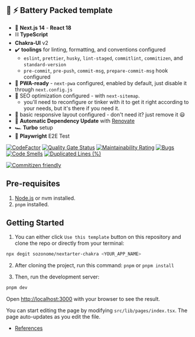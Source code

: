 
## 🔋 ⚡ Battery Packed template

- 🚀 **Next.js 14** - **React 18**
- ⛓️ **TypeScript**
- **Chakra-UI** v2
- ✔️ **toolings** for linting, formatting, and conventions configured
  - `eslint`, `prettier`, `husky`, `lint-staged`, `commitlint`, `commitizen`, and `standard-version`
  - `pre-commit`, `pre-push`, `commit-msg`, `prepare-commit-msg` hook configured
- 📱 **PWA-ready** - `next-pwa` configured, enabled by default, just disable it through `next.config.js`
- 🔎 SEO optimization configured - with `next-sitemap`.
  - you'll need to reconfigure or tinker with it to get it right according to your needs, but it's there if you need it.
- 🎨 basic responsive layout configured - don't need it? just remove it 😃
- 🤖 **Automatic Dependency Update** with [Renovate](https://renovatebot.com/)
- 🏎️ **Turbo** setup
- 🧪 **Playwright** E2E Test

[![CodeFactor](https://www.codefactor.io/repository/github/sozonome/nextarter-chakra/badge)](https://www.codefactor.io/repository/github/sozonome/nextarter-chakra)
[![Quality Gate Status](https://sonarcloud.io/api/project_badges/measure?project=sozonome_nextarter-chakra&metric=alert_status)](https://sonarcloud.io/dashboard?id=sozonome_nextarter-chakra) [![Maintainability Rating](https://sonarcloud.io/api/project_badges/measure?project=sozonome_nextarter-chakra&metric=sqale_rating)](https://sonarcloud.io/dashboard?id=sozonome_nextarter-chakra) [![Bugs](https://sonarcloud.io/api/project_badges/measure?project=sozonome_nextarter-chakra&metric=bugs)](https://sonarcloud.io/dashboard?id=sozonome_nextarter-chakra) [![Code Smells](https://sonarcloud.io/api/project_badges/measure?project=sozonome_nextarter-chakra&metric=code_smells)](https://sonarcloud.io/dashboard?id=sozonome_nextarter-chakra) [![Duplicated Lines (%)](https://sonarcloud.io/api/project_badges/measure?project=sozonome_nextarter-chakra&metric=duplicated_lines_density)](https://sonarcloud.io/dashboard?id=sozonome_nextarter-chakra)

[![Commitizen friendly](https://img.shields.io/badge/commitizen-friendly-brightgreen.svg)](http://commitizen.github.io/cz-cli/)

## Pre-requisites

1. [Node.js](https://nodejs.org/en/) or nvm installed.
2. `pnpm` installed.

## Getting Started

1. You can either click `Use this template` button on this repository and clone the repo or directly from your terminal:

```bash
npx degit sozonome/nextarter-chakra <YOUR_APP_NAME>
```

2. After cloning the project, run this command: `pnpm` or `pnpm install`

3. Then, run the development server:

```bash
pnpm dev
```

Open [http://localhost:3000](http://localhost:3000) with your browser to see the result.

You can start editing the page by modifying `src/lib/pages/index.tsx`. The page auto-updates as you edit the file.

- [References](/references.md)
